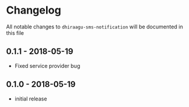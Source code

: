 # Changelog

All notable changes to `dhiraagu-sms-notification` will be documented in this file

## 0.1.1 - 2018-05-19

- Fixed service provider bug

## 0.1.0 - 2018-05-19

- initial release
